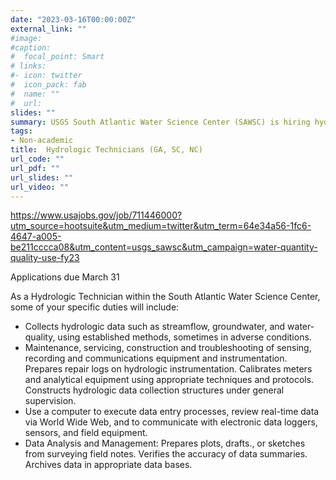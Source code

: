 ```yaml
---
date: "2023-03-16T00:00:00Z"
external_link: ""
#image:
#caption: 
#  focal_point: Smart
# links:
#- icon: twitter
#  icon_pack: fab
#  name: ""
#  url: 
slides: ""
summary: USGS South Atlantic Water Science Center (SAWSC) is hiring hydrologic technicians in Norcross, Charlotte, Charleston, and Columbia. 
tags:
- Non-academic
title:  Hydrologic Technicians (GA, SC, NC)
url_code: ""
url_pdf: ""
url_slides: ""
url_video: ""
---
```


https://www.usajobs.gov/job/711446000?utm_source=hootsuite&utm_medium=twitter&utm_term=64e34a56-1fc6-4647-a005-be211cccca08&utm_content=usgs_sawsc&utm_campaign=water-quantity-quality-use-fy23

Applications due March 31 


As a Hydrologic Technician within the South Atlantic Water Science Center, some of your specific duties will include:

- Collects hydrologic data such as streamflow, groundwater, and water-quality, using established methods, sometimes in adverse conditions.
- Maintenance, servicing, construction and troubleshooting of sensing, recording and communications equipment and instrumentation. Prepares repair logs on hydrologic instrumentation. Calibrates meters and analytical equipment using appropriate techniques and protocols. Constructs hydrologic data collection structures under general supervision.
- Use a computer to execute data entry processes, review real-time data via World Wide Web, and to communicate with electronic data loggers, sensors, and field equipment.
- Data Analysis and Management: Prepares plots, drafts., or sketches from surveying field notes. Verifies the accuracy of data summaries. Archives data in appropriate data bases.